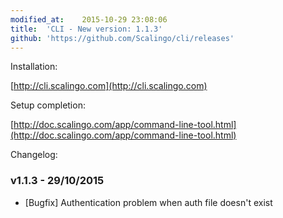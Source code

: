 ```yaml
---
modified_at:	2015-10-29 23:08:06
title:	'CLI - New version: 1.1.3'
github: 'https://github.com/Scalingo/cli/releases'
---
```


Installation:

[http://cli.scalingo.com](http://cli.scalingo.com)

Setup completion:

[http://doc.scalingo.com/app/command-line-tool.html](http://doc.scalingo.com/app/command-line-tool.html)

Changelog:

### v1.1.3 - 29/10/2015

* [Bugfix] Authentication problem when auth file doesn't exist
